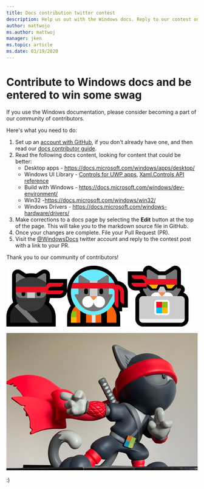 ```yaml
---
title: Docs contribution twitter contest
description: Help us out with the Windows docs. Reply to our contest on the WindowsDocs twitter and we'll add you to the swag raffle.
author: mattwojo 
ms.author: mattwoj 
manager: jken
ms.topic: article
ms.date: 03/19/2020
---
```


# Contribute to Windows docs and be entered to win some swag

If you use the Windows documentation, please consider becoming a part of our community of contributors.

Here's what you need to do:

1. Set up an [account with GitHub](https://github.com/join), if you don't already have one, and then read our [docs contributor guide](https://docs.microsoft.com/contribute/).
2. Read the following docs content, looking for content that could be better:
    - Desktop apps - https://docs.microsoft.com/windows/apps/desktop/
    - Windows UI Library - [Controls for UWP apps](https://docs.microsoft.com/windows/uwp/design/controls-and-patterns/), [Xaml.Controls API reference](https://docs.microsoft.com/uwp/api/overview/winui/)
    - Build with Windows - https://docs.microsoft.com/windows/dev-environment/
    - Win32  -https://docs.microsoft.com/windows/win32/
    - Windows Drivers - https://docs.microsoft.com/windows-hardware/drivers/
3. Make corrections to a docs page by selecting the **Edit** button at the top of the page. This will take you to the markdown source file in GitHub.
4. Once your changes are complete. File your Pull Request (PR).
5. Visit the [@WindowsDocs](https://twitter.com/WindowsDocs) twitter account and reply to the contest post with a link to your PR.

Thank you to our community of contributors!

![Windows Ninja Cat](images/ninjacat-emoji.png)

![Windows Ninja Cat statue](images/ninjacat-statue.png)

:)
